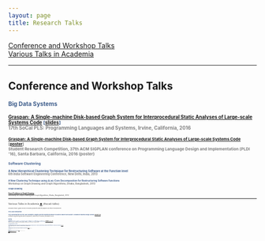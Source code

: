 ```yaml
---
layout: page
title: Research Talks
---
```


[Conference and Workshop Talks](#conf-talks) 
<br>[Various Talks in Academia](#acad-talks)

____________


## Conference and Workshop Talks 
<!-- <a href="#top">⬆</a> {#conf-talks}  -->

<small><font color="3F5E8C"><b>Big Data Systems<b>

<small>[Graspan: A Single-machine Disk-based Graph System for
Interprocedural Static Analyses of Large-scale Systems
Code](http://socalpls.github.io/archive/2016nov/) [[slides](/documents/pubs/socalpls16-graspan-presentation.pdf)] <br><font color="gray">17th
SoCal PLS: Programming Languages and Systems, Irvine, California, 2016

<small>[Graspan: A Single-machine Disk-based Graph System for
Interprocedural Static Analyses of Large-scale Systems
Code](https://pldi16.sigplan.org/track/Student+Research+Competition+%28SRC%29#About) [[poster](/documents/pubs/asplos17-graspan-poster.pdf)]<br><font color="gray">Student Research Competition, 37th ACM SIGPLAN conference on Programming Language Design and Implementation (PLDI '16), Santa Barbara, California, 2016 (poster)
       
<small><font color="3F5E8C"><b>Software Clustering<b>
        
<small><font color="3F5E8C">A New Hierarchical Clustering Technique for Restructuring Software
at the Function level</font> <br><font color="gray">6th India Software Engineering Conference, New Delhi, India, 2013

<small><font color="3F5E8C">A New Clustering Technique using (k,w)-Core Decomposition for Restructuring Software Functions</font> <br><font color="gray">Workshop on Graph Drawing and Graph Algorithms, Dhaka, Bangladesh, 2013   

<small><font color="3F5E8C"><b>Graph Drawing<b>

<small>[Open Problems in Graph Drawing](/documents/pubs/gdga13-open-problems-presentation.pdf)<br><font color="gray">Workshop on Graph Drawing and Graph Algorithms, Dhaka, Bangladesh, 2013   

____________


## Various Talks in Academia <a href="#top">⬆</a>  {#acad-talks}

<small><i>Includes talks I gave on my research projects and on papers by other researchers</i></small>

<small><font color="3F5E8C"><b>Test-case Reduction<b>

<small>Test-Case Reduction via Test-Case Generation: Insights From the Hypothesis Reducer by David R. MacIver and Alastair F. Donaldson (Imperial College London), [ECOOP '20](https://2020.ecoop.org/details/ecoop-2020-papers/13/Test-Case-Reduction-via-Test-Case-Generation-Insights-From-the-Hypothesis-Reducer)
<br><font color="gray"> Software Engineering Research Group Meet, University of Houston, November 2020

<small><font color="3F5E8C"><b>Fuzzing<b>

<small> GRIMOIRE: Synthesizing Structure while Fuzzing by Tim Blazytko et al. (Ruhr-Universität Bochum), [USENIX Security '19](https://www.usenix.org/conference/usenixsecurity19/presentation/blazytko)
<br><font color="gray"> Software Engineering Research Group Meet, University of Houston, October 2020

<small><font color="3F5E8C"><b>Testing Autonomous Systems<b>

<small> Generating Avoidable Collision Scenarios for Testing Autonomous Driving Systems by Allesandro Calo et al. (Technical University of Munich, National Institute of Informatics, Simula Research Laboratory), [ICST '20](https://www.usenix.org/conference/usenixsecurity19/presentation/blazytko)
<br><font color="gray"> Software Engineering Research Group Meet, University of Houston, September 2020

<small><font color="3F5E8C"><b>Security<b>

<small>Shielding Applications from an Untrusted Cloud with Haven by Andrew Baumann et al. (Microsoft Research), [OSDI '14](https://www.usenix.org/conference/osdi14/technical-sessions/presentation/baumann)
<br><font color="gray"> Programming Languages and Systems Group Meet, Department of Computer Science, University of California, Irvine, February 2016

<small><font color="3F5E8C"><b>Big Data Systems<b>

<small>Naiad: A Timely Dataflow System by Derek G. Murray et al. (Microsoft Research), [SOSP '13](https://dl.acm.org/doi/10.1145/2517349.2522738)
<br><font color="gray"> Programming Languages and Systems Group Meet, Department of Computer Science, University of California, Irvine, December 2015

<small><font color="3F5E8C"><b>Program Synthesis<b>

<small>[A Comparative Analysis of the Usability of Stack Overflow Code Snippets Across Languages](/documents/pubs/presentation15-prog-synth.pdf)
<br><font color="gray"> Programming Languages and Systems Group Meet, Department of Computer Science, University of California, Irvine, April 2015

<small><font color="3F5E8C"><b>Software Environments & Code Cloning<b>

<small>[A New approach for fixing bugs in Code Clones: Fix It There Too
(FITT)](/documents/pubs/presentation14-fitt.pdf)<br>(co-presented with [Vaibhav
Saini](https://www.linkedin.com/in/sainivaibhav/))<br><font color="gray"> INF219 Software Environments Class (Spring 2019), Department of Informatics,
University of California, Irvine, 2014

<small>[Building and Extending IDEs](/documents/pubs/presentation14-ides.pdf)<br>(co-presented with Vaibhav
Saini)<br><font color="gray"> INF219 Software Environments Class (Spring 2019), Department of Informatics,
University of California, Irvine, 2014

